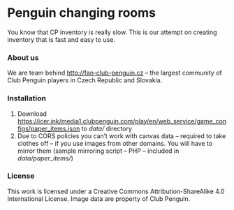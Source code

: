 Penguin changing rooms
======================

You know that CP inventory is really slow. This is our attempt on creating inventory that is fast and easy to use.

### About us
We are team behind http://fan-club-penguin.cz – the largest community of Club Penguin players in Czech Republic and Slovakia.

### Installation
1. Download https://icer.ink/media1.clubpenguin.com/play/en/web_service/game_configs/paper_items.json to *data/* directory
2. Due to CORS policies you can’t work with canvas data – required to take clothes off – if you use images from other domains. You will have to mirror them (sample mirroring script – PHP – included in *data/paper_items/*)

### License
This work is licensed under a Creative Commons Attribution-ShareAlike 4.0 International License. Image data are property of Club Penguin.
